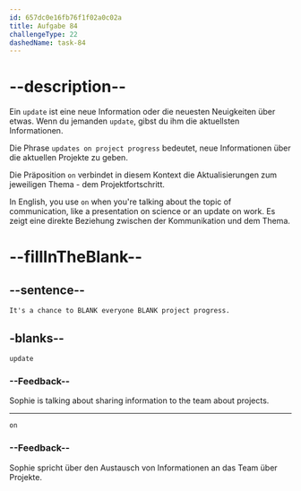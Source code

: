 ```yaml
---
id: 657dc0e16fb76f1f02a0c02a
title: Aufgabe 84
challengeType: 22
dashedName: task-84
---
```


# --description--

Ein `update` ist eine neue Information oder die neuesten Neuigkeiten über etwas. Wenn du jemanden `update`, gibst du ihm die aktuellsten Informationen.

Die Phrase `updates on project progress` bedeutet, neue Informationen über die aktuellen Projekte zu geben.

Die Präposition `on` verbindet in diesem Kontext die Aktualisierungen zum jeweiligen Thema - dem Projektfortschritt.

In English, you use `on` when you're talking about the topic of communication, like a presentation on science or an update on work. Es zeigt eine direkte Beziehung zwischen der Kommunikation und dem Thema.

# --fillInTheBlank--

## --sentence--

`It's a chance to BLANK everyone BLANK project progress.`

## -blanks--

`update`

### --Feedback--

Sophie is talking about sharing information to the team about projects.

---

`on`

### --Feedback--

Sophie spricht über den Austausch von Informationen an das Team über Projekte.
